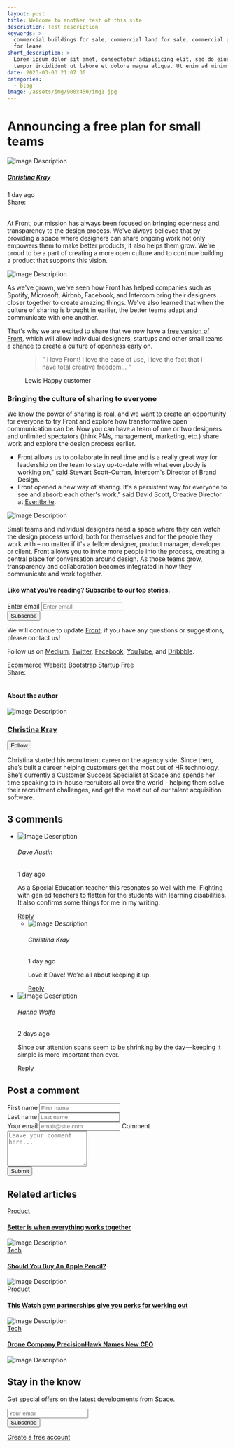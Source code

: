 ```yaml
---
layout: post
title: Welcome to another test of this site
description: Test description
keywords: >-
  commercial buildings for sale, commercial land for sale, commercial property
  for lease
short_description: >-
  Lorem ipsum dolor sit amet, consectetur adipisicing elit, sed do eiusmod
  tempor incididunt ut labore et dolore magna aliqua. Ut enim ad minim veniam.
date: 2023-03-03 21:07:30
categories:
  - blog
image: /assets/img/900x450/img1.jpg
---
```

<!-- Article Description -->

<div class="container content-space-b-2"><div class="mx-lg-auto"><div class="mb-4"><h1 class="h2">Announcing a free plan for small teams</h1></div><div class="row align-items-sm-center mb-5"><div class="col-sm-7 mb-4 mb-sm-0"><!-- Media --><div class="d-flex align-items-center"><div class="flex-shrink-0"><img class="avatar avatar-circle" alt="Image Description" src="./assets/img/160x160/img9.jpg" /></div><div class="flex-grow-1 ms-3"><h5 class="mb-0"><a class="text-dark" href="./blog-author-profile.html">Christina Kray</a></h5><span class="d-block small">1 day ago</span></div></div><!-- End Media --></div><!-- End Col --><div class="col-sm-5"><div class="d-flex justify-content-sm-end align-items-center"><span class="text-cap mb-0 me-2">Share:</span><div class="d-flex gap-2"> </div></div></div><!-- End Col --></div><!-- End Row --><p>At Front, our mission has always been focused on bringing openness and transparency to the design process. We've always believed that by providing a space where designers can share ongoing work not only empowers them to make better products, it also helps them grow. We're proud to be a part of creating a more open culture and to continue building a product that supports this vision.</p></div><div class="my-4 my-sm-8"><img class="img-fluid rounded-lg" alt="Image Description" src="./assets/img/1920x800/img5.jpg" /></div><div class="w-lg-65 mx-lg-auto"><p>As we've grown, we've seen how Front has helped companies such as Spotify, Microsoft, Airbnb, Facebook, and Intercom bring their designers closer together to create amazing things. We've also learned that when the culture of sharing is brought in earlier, the better teams adapt and communicate with one another.</p><p>That's why we are excited to share that we now have a <a class="link" href="#">free version of Front</a>, which will allow individual designers, startups and other small teams a chance to create a culture of openness early on.</p><!-- Blockquote --><figure class="bg-light text-center p-7 my-7"><blockquote class="blockquote blockquote-lg">" I love Front! I love the ease of use, I love the fact that I have total creative freedom... "</blockquote><figcaption class="blockquote-footer">Lewis <span class="blockquote-footer-source">Happy customer</span></figcaption></figure><!-- End Blockquote --><h3>Bringing the culture of sharing to everyone</h3><p>We know the power of sharing is real, and we want to create an opportunity for everyone to try Front and explore how transformative open communication can be. Now you can have a team of one or two designers and unlimited spectators (think PMs, management, marketing, etc.) share work and explore the design process earlier.</p><ul class="list-py-2"><li>Front allows us to collaborate in real time and is a really great way for leadership on the team to stay up-to-date with what everybody is working on," <a class="link" href="#">said</a> Stewart Scott-Curran, Intercom's Director of Brand Design.</li><li>Front opened a new way of sharing. It's a persistent way for everyone to see and absorb each other's work," said David Scott, Creative Director at <a class="link" href="#">Eventbrite</a>.</li></ul></div><div class="my-4 my-sm-8"><img class="img-fluid rounded-lg" alt="Image Description" src="./assets/img/1920x800/img6.jpg" /></div><div class="w-lg-65 mx-lg-auto"><p>Small teams and individual designers need a space where they can watch the design process unfold, both for themselves and for the people they work with – no matter if it's a fellow designer, product manager, developer or client. Front allows you to invite more people into the process, creating a central place for conversation around design. As those teams grow, transparency and collaboration becomes integrated in how they communicate and work together.</p><!-- Card --><div class="card bg-dark text-center my-4" style="background-image: url(./assets/svg/components/wave-pattern-light.svg);"><div class="card-body"><h4 class="text-white mb-4">Like what you're reading? Subscribe to our top stories.</h4><div class="w-lg-75 mx-lg-auto"><form><!-- Input Card --><div class="input-card input-card-sm border"><div class="input-card-form"><label for="subscribeForm" class="form-label visually-hidden">Enter email</label> <input type="text" class="form-control" id="subscribeForm" placeholder="Enter email" aria-label="Enter email" /></div><button type="button" class="btn btn-primary">Subscribe</button></div><!-- End Input Card --></form></div></div></div><!-- End Card --><p>We will continue to update <a class="link" href="#">Front</a>; if you have any questions or suggestions, please contact us!</p><p>Follow us on <a class="link" href="#">Medium</a>, <a class="link" href="#">Twitter</a>, <a class="link" href="#">Facebook</a>, <a class="link" href="#">YouTube</a>, and <a class="link" href="#">Dribbble</a>.</p><!-- Badges --><div class="mt-5"><a class="btn btn-soft-secondary btn-xs m-1" href="#">Ecommerce</a> <a class="btn btn-soft-secondary btn-xs m-1" href="#">Website</a> <a class="btn btn-soft-secondary btn-xs m-1" href="#">Bootstrap</a> <a class="btn btn-soft-secondary btn-xs m-1" href="#">Startup</a> <a class="btn btn-soft-secondary btn-xs m-1" href="#">Free</a></div><!-- End Badges --><div class="row justify-content-sm-between align-items-sm-center mt-5"><div class="col-sm mb-2 mb-sm-0"><div class="d-flex align-items-center"><span class="text-cap mb-0 me-2">Share:</span> <a class="btn btn-ghost-secondary btn-sm btn-icon rounded-circle me-2" href="#"> </a> <a class="btn btn-ghost-secondary btn-sm btn-icon rounded-circle me-2" href="#"> </a> <a class="btn btn-ghost-secondary btn-sm btn-icon rounded-circle me-2" href="#"> </a> <a class="btn btn-ghost-secondary btn-sm btn-icon rounded-circle me-2" href="#"> </a></div></div><!-- End Col --><div class="col-sm-auto"> </div><!-- End Col --></div><!-- End Row --></div></div><!-- End Article Description --><!-- User Profile -->

<div class="container content-space-t-1"><div class="row justify-content-lg-center"><div class="col-lg-8"><div class="mb-5"><h4>About the author</h4></div><!-- Media --><div class="d-sm-flex"><div class="flex-shrink-0 mb-3 mb-sm-0"><img class="avatar avatar-xl avatar-circle" alt="Image Description" src="./assets/img/160x160/img9.jpg" /></div><div class="flex-grow-1 ms-sm-4"><!-- Media --><div class="d-flex justify-content-between align-items-center mb-3"><h3 class="mb-0"><a class="text-dark" href="./blog-author-profile.html">Christina Kray</a></h3><button type="button" class="btn btn-outline-primary btn-sm">Follow</button></div><!-- End Media --><p>Christina started his recruitment career on the agency side. Since then, she’s built a career helping customers get the most out of HR technology. She’s currently a Customer Success Specialist at Space and spends her time speaking to in-house recruiters all over the world - helping them solve their recruitment challenges, and get the most out of our talent acquisition software.</p></div></div><!-- End Media --></div></div></div><!-- End User Profile --><!-- Comment -->

<div class="container content-space-1 content-space-lg-3"><!-- Heading --><div class="w-md-75 w-lg-50 text-center mx-md-auto mb-5 mb-md-9"><h2>3 comments</h2></div><!-- End Heading --><div class="row justify-content-lg-center"><div class="col-lg-8"><!-- Comment --><ul class="list-comment"><!-- Item --><li class="list-comment-item"><!-- Media --><div class="d-flex align-items-center mb-3"><div class="flex-shrink-0"><img class="avatar avatar-circle" alt="Image Description" src="./assets/img/160x160/img3.jpg" /></div><div class="flex-grow-1 ms-3"><div class="d-flex justify-content-between align-items-center"><h6>Dave Austin</h6><span class="d-block small text-muted">1 day ago</span></div></div></div><!-- End Media --><p>As a Special Education teacher this resonates so well with me. Fighting with gen ed teachers to flatten for the students with learning disabilities. It also confirms some things for me in my writing.</p><a class="link" href="#">Reply</a> <!-- Comment --><ul class="list-comment"><!-- Item --><li class="list-comment-item"><!-- Media --><div class="d-flex align-items-center mb-3"><div class="flex-shrink-0"><img class="avatar avatar-circle" alt="Image Description" src="./assets/img/160x160/img9.jpg" /></div><div class="flex-grow-1 ms-3"><div class="d-flex justify-content-between align-items-center"><h6>Christina Kray</h6><span class="d-block small text-muted">1 day ago</span></div></div></div><!-- End Media --><p>Love it Dave! We're all about keeping it up.</p><a class="link" href="#">Reply</a></li><!-- End Item --></ul> <!-- End Comment --></li><!-- End Item --><!-- Item --><li class="list-comment-item"><!-- Media --><div class="d-flex align-items-center mb-3"><div class="flex-shrink-0"><img class="avatar avatar-circle" alt="Image Description" src="./assets/img/160x160/img8.jpg" /></div><div class="flex-grow-1 ms-3"><div class="d-flex justify-content-between align-items-center"><h6>Hanna Wolfe</h6><span class="d-block small text-muted">2 days ago</span></div></div></div><!-- End Media --><p>Since our attention spans seem to be shrinking by the day — keeping it simple is more important than ever.</p><a class="link" href="#">Reply</a></li><!-- End Item --></ul><!-- End Comment --></div><!-- End Col --></div><!-- End Row --></div><!-- End Comment --><!-- Post a Comment -->

<div class="container content-space-b-2"><!-- Heading --><div class="w-md-75 w-lg-50 text-center mx-md-auto mb-5 mb-md-9"><h2>Post a comment</h2></div><!-- End Heading --><div class="row justify-content-lg-center"><div class="col-lg-8"><!-- Card --><div class="card card-lg border shadow-none"><div class="card-body"><form><div class="d-grid gap-4"><!-- Form --><div class="row"><div class="col-sm-6 mb-4 mb-sm-0"><label class="form-label" for="blogContactsFormFirstName">First name</label> <input type="text" class="form-control form-control-lg" id="blogContactsFormFirstName" placeholder="First name" aria-label="First name" name="blogContactsFirstName" /></div><div class="col-sm-6"><label class="form-label" for="blogContactsFormLasttName">Last name</label> <input type="text" class="form-control form-control-lg" id="blogContactsFormLasttName" placeholder="Last name" aria-label="Last name" name="blogContactsLastName" /></div></div><!-- End Form --><!-- Form --><span class="d-block"> <label class="form-label" for="blogContactsFormEmail">Your email</label> <input type="email" class="form-control form-control-lg" id="blogContactsFormEmail" placeholder="email@site.com" aria-label="email@site.com" name="blogContactsEmailName" /> </span> <!-- End Form --> <!-- Form --> <span class="d-block"> <label class="form-label" for="blogContactsFormComment">Comment</label><textarea class="form-control form-control-lg" id="blogContactsFormComment" name="blogContactsCommentName" placeholder="Leave your comment here..." aria-label="Leave your comment here..." rows="5"></textarea> </span> <!-- End Form --><div class="d-grid"><button type="submit" class="btn btn-primary btn-lg">Submit</button></div></div></form></div></div><!-- End Card --></div><!-- End Col --></div><!-- End Row --></div><!-- End Post a Comment --><!-- Card Grid -->

<div class="container"><div class="w-lg-75 border-top content-space-2 mx-lg-auto"><!-- Heading --><div class="mb-3 mb-sm-5"><h2>Related articles</h2></div><!-- End Heading --><div class="row"><div class="col-md-6"><!-- Card --><div class="border-bottom h-100 py-5"><div class="row justify-content-between"><div class="col-6"><a class="text-cap" href="#">Product</a><h4 class="mb-0"><a class="text-dark" href="./blog-article.html">Better is when everything works together</a></h4></div><!-- End Col --><div class="col-5"><img class="img-fluid rounded" alt="Image Description" src="./assets/img/500x280/img1.jpg" /></div><!-- End Col --></div><!-- End Row --></div><!-- End Card --></div><!-- End Col --><div class="col-md-6"><!-- Card --><div class="border-bottom h-100 py-5"><div class="row justify-content-between"><div class="col-6"><a class="text-cap" href="#">Tech</a><h4 class="mb-0"><a class="text-dark" href="./blog-article.html">Should You Buy An Apple Pencil?</a></h4></div><!-- End Col --><div class="col-5"><img class="img-fluid rounded" alt="Image Description" src="./assets/img/500x280/img3.jpg" /></div><!-- End Col --></div><!-- End Row --></div><!-- End Card --></div><!-- End Col --><div class="col-md-6"><!-- Card --><div class="border-bottom h-100 py-5"><div class="row justify-content-between"><div class="col-6"><a class="text-cap" href="#">Product</a><h4 class="mb-0"><a class="text-dark" href="./blog-article.html">This Watch gym partnerships give you perks for working out</a></h4></div><!-- End Col --><div class="col-5"><img class="img-fluid rounded" alt="Image Description" src="./assets/img/500x280/img5.jpg" /></div><!-- End Col --></div><!-- End Row --></div><!-- End Card --></div><!-- End Col --><div class="col-md-6"><!-- Card --><div class="border-bottom h-100 py-5"><div class="row justify-content-between"><div class="col-6"><a class="text-cap" href="#">Tech</a><h4 class="mb-0"><a class="text-dark" href="./blog-article.html">Drone Company PrecisionHawk Names New CEO</a></h4></div><!-- End Col --><div class="col-5"><img class="img-fluid rounded" alt="Image Description" src="./assets/img/500x280/img7.jpg" /></div><!-- End Col --></div><!-- End Row --></div><!-- End Card --></div><!-- End Col --></div><!-- End Row --></div></div><!-- End Card Grid --><!-- Subscribe -->

<div class="container content-space-2 content-space-b-lg-3"><!-- Heading --><div class="w-md-75 w-lg-50 text-center mx-md-auto mb-5 mb-md-9"><h2>Stay in the know</h2><p>Get special offers on the latest developments from Space.</p></div><!-- End Heading --><div class="text-center mx-auto" style="max-width: 32rem;"><form><!-- Input Card --><div class="input-card input-card-sm border mb-5"><div class="input-card-form"><input type="text" class="form-control" placeholder="Your email" aria-label="Your email" /></div><button type="button" class="btn btn-primary">Subscribe</button></div><!-- End Input Card --></form><a class="link" href="./page-login.html">Create a free account </a></div></div><!-- End Subscribe -->